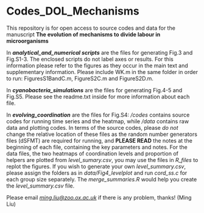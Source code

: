 # Codes_DOL_Mechanisms
This repository is for open access to source codes and data for the manuscript **The evolution of mechanisms to divide labour in microorganisms**

In ***analytical_and_numerical scripts*** are the files for generating Fig.3 and Fig.S1-3. The enclosed scripts do not label axes or results. For this information please refer to the figures as they occur in the main text and supplementary information. Please include WK.m in the same folder in order to run: FiguresS1BandC.m, FigureS2C.m and FigureS2D.m.

In ***cyanobacteria_simulations*** are the files for generating Fig.4-5 and Fig.S5. Please see the readme.txt inside for more information about each file. 

In ***evolving_coordination*** are the files for Fig.S4: */codes* contains source codes for running time series and the heatmap, while */data* contains raw data and plotting codes. In terms of the source codes, please *do not* change the relative location of these files as the random number generators files (dSFMT) are required for running, and **PLEASE READ** the notes at the beginning of each file, containing the key parameters and notes. For the data files, the two heatmaps of coordination levels and proportion of helpers are plotted from *level_sumary.csv*, you may use the files in *R_files* to replot the figures. If you wish to generate your own *level_summary.csv*, please assign the folders as in *data/Fig4_levelplot* and run *cord_ss.c* for each group size separately. The *merge_summaries.R* would help you create the *level_summary.csv* file. 

Please email *ming.liu@zoo.ox.ac.uk* if there is any problem, thanks! (Ming Liu)
